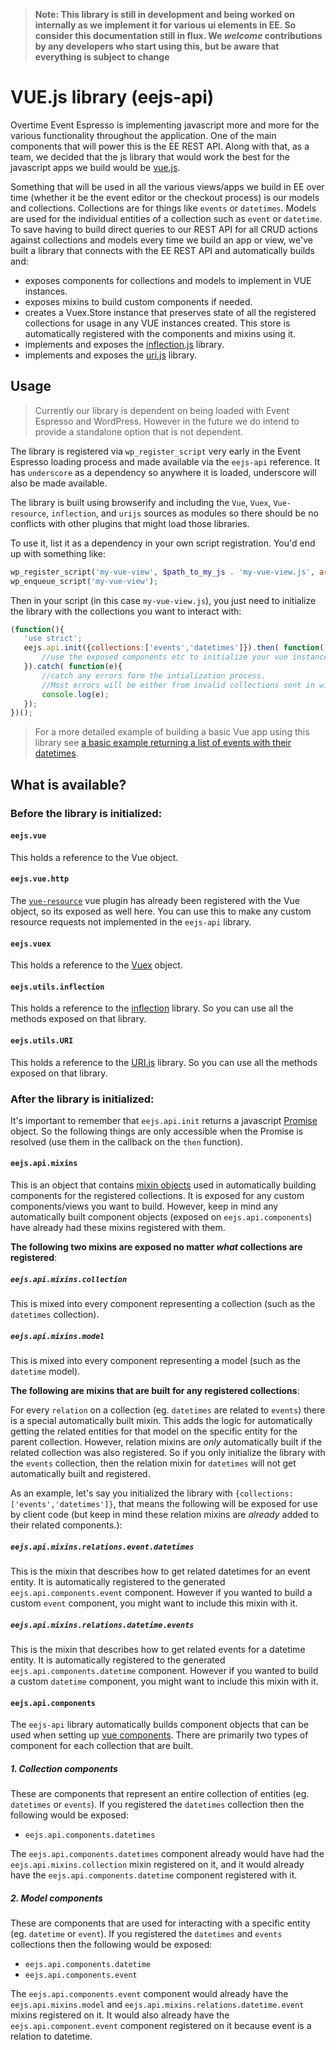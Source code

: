 > **Note: This library is still in development and being worked on internally as we implement it for various ui elements in EE.  So consider this documentation still in flux.  We _welcome_ contributions by any developers who start using this, but be aware that everything is subject to change**

# VUE.js library (eejs-api)

Overtime Event Espresso is implementing javascript more and more for the various functionality throughout the application.  One of the main components that will power this is the EE REST API.  Along with that, as a team, we decided that the js library that would work the best for the javascript apps we build would be [vue.js](https://vuejs.org/v2).

Something that will be used in all the various views/apps we build in EE over time (whether it be the event editor or the checkout process) is our models and collections.  Collections are for things like `events` or `datetimes`.  Models are used for the individual entities of a collection such as `event` or `datetime`. To save having to build direct queries to our REST API for all CRUD actions against collections and models every time we build an app or view, we've built a library that connects with the EE REST API and automatically builds and:
  
  - exposes components for collections and models to implement in VUE instances.
  - exposes mixins to build custom components if needed.
  - creates a Vuex.Store instance that preserves state of all the registered collections for usage in any VUE instances created.  This store is automatically registered with the components and mixins using it.
  - implements and exposes the [inflection.js](https://github.com/dreamerslab/node.inflection) library.
  - implements and exposes the [uri.js](https://medialize.github.io/URI.js/) library.
  
## Usage

> Currently our library is dependent on being loaded with Event Espresso and WordPress.  However in the future we do intend to provide a standalone option that is not dependent.

The library is registered via `wp_register_script` very early in the Event Espresso loading process and made available via the `eejs-api` reference.  It has `underscore` as a dependency so anywhere it is loaded, underscore will also be made available.

The library is built using browserify and including the `Vue`, `Vuex`, `Vue-resource`, `inflection`, and `urijs` sources as modules so there should be no conflicts with other plugins that might load those libraries. 

To use it, list it as a dependency in your own script registration.  You'd end up with something like:

```php
wp_register_script('my-vue-view', $path_to_my_js . 'my-vue-view.js', array('eejs-api'), $my_script_version, true);
wp_enqueue_script('my-vue-view');
```

Then in your script (in this case `my-vue-view.js`), you just need to initialize the library with the collections you want to interact with:

```js
(function(){
   'use strict';
   eejs.api.init({collections:['events','datetimes']}).then( function(){
       //use the exposed components etc to initialize your vue instance(s).
   }).catch( function(e){
       //catch any errors form the intialization process.
       //Most errors will be either from invalid collections sent in with the options object or if there are connection problems with the REST API.
       console.log(e);
   });
})();
```

> For a more detailed example of building a basic Vue app using this library see [a basic example returning a list of events with their datetimes](examples/rest-api-vue-library-basic-implementation-example.md).

## What is available?

### Before the library is initialized:

#### `eejs.vue`

This holds a reference to the Vue object.

#### `eejs.vue.http`

The [`vue-resource`](https://github.com/pagekit/vue-resource) vue plugin has already been registered with the Vue object, so its exposed as well here.  You can use this to make any custom resource requests not implemented in the `eejs-api` library.

#### `eejs.vuex`

This holds a reference to the [Vuex](https://vuex.vuejs.org/en/) object.

#### `eejs.utils.inflection`

This holds a reference to the [inflection](https://github.com/dreamerslab/node.inflection) library.  So you can use all the methods exposed on that library.

#### `eejs.utils.URI`

This holds a reference to the [URI.js](https://www.npmjs.com/package/urijs) library.  So you can use all the methods exposed on that library.

### After the library is initialized:

It's important to remember that `eejs.api.init` returns a javascript [Promise](https://developer.mozilla.org/en/docs/Web/JavaScript/Reference/Global_Objects/Promise) object.  So the following things are only accessible when the Promise is resolved (use them in the callback on the `then` function).

#### `eejs.api.mixins`

This is an object that contains [mixin objects](https://vuejs.org/v2/guide/mixins.html) used in automatically building components for the registered collections.  It is exposed for any custom components/views you want to build.  However, keep in mind any automatically built component objects (exposed on `eejs.api.components`) have already had these mixins registered with them.

**The following two mixins are exposed no matter *what* collections are registered**:

##### `eejs.api.mixins.collection`

This is mixed into every component representing a collection (such as the `datetimes` collection).

##### `eejs.api.mixins.model`

This is mixed into every component representing a model (such as the `datetime` model).

**The following are mixins that are built for any registered collections**:

For every `relation` on a collection (eg. `datetimes` are related to `events`) there is a special automatically built mixin.  This adds the logic for automatically getting the related entities for that model on the specific entity for the parent collection.  However, relation mixins are _only_ automatically built if the related collection was also registered. So if you only initialize the library with the `events` collection, then the relation mixin for `datetimes` will not get automatically built and registered.  

As an example, let's say you initialized the library with `{collections:['events','datetimes']}`, that means the following will be exposed for use by client code (but keep in mind these relation mixins are _already_ added to their related components.): 

##### `eejs.api.mixins.relations.event.datetimes`

This is the mixin that describes how to get related datetimes for an event entity.  It is automatically registered to the generated `eejs.api.components.event` component.  However if you wanted to build a custom `event` component, you might want to include this mixin with it.

##### `eejs.api.mixins.relations.datetime.events`

This is the mixin that describes how to get related events for a datetime entity.  It is automatically registered to the generated `eejs.api.components.datetime` component.  However if you wanted to build a custom `datetime` component, you might want to include this mixin with it.

#### `eejs.api.components`

The `eejs-api` library automatically builds component objects that can be used when setting up [vue components](https://vuejs.org/v2/guide/components.html).  There are primarily two types of component for each collection that are built.

##### 1. *Collection* components

These are components that represent an entire collection of entities (eg. `datetimes` or `events`). If you registered the `datetimes` collection then the following would be exposed:

- `eejs.api.components.datetimes`

The `eejs.api.components.datetimes` component already would have had the `eejs.api.mixins.collection` mixin registered on it, and it would already have the `eejs.api.components.datetime` component registered with it.


##### 2. *Model* components

These are components that are used for interacting with a specific entity (eg. `datetime` or `event`). If you registered the `datetimes` and `events` collections then the following would be exposed:

- `eejs.api.components.datetime`
- `eejs.api.components.event`

The `eejs.api.components.event` component would already have the `eejs.api.mixins.model` and `eejs.api.mixins.relations.datetime.event` mixins registered on it.  It would also already have the `eejs.api.component.event` component registered on it because event is a relation to datetime.